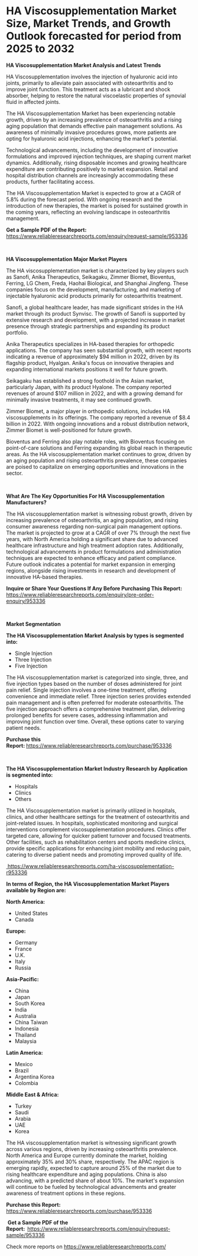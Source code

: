 <p><h1>HA Viscosupplementation Market Size, Market Trends, and Growth Outlook forecasted for period from 2025 to 2032</h1></p><p><strong>HA Viscosupplementation Market Analysis and Latest Trends</strong></p>
<p><p>HA Viscosupplementation involves the injection of hyaluronic acid into joints, primarily to alleviate pain associated with osteoarthritis and to improve joint function. This treatment acts as a lubricant and shock absorber, helping to restore the natural viscoelastic properties of synovial fluid in affected joints. </p><p>The HA Viscosupplementation Market has been experiencing notable growth, driven by an increasing prevalence of osteoarthritis and a rising aging population that demands effective pain management solutions. As awareness of minimally invasive procedures grows, more patients are opting for hyaluronic acid injections, enhancing the market's potential. </p><p>Technological advancements, including the development of innovative formulations and improved injection techniques, are shaping current market dynamics. Additionally, rising disposable incomes and growing healthcare expenditure are contributing positively to market expansion. Retail and hospital distribution channels are increasingly accommodating these products, further facilitating access. </p><p>The HA Viscosupplementation Market is expected to grow at a CAGR of 5.8% during the forecast period. With ongoing research and the introduction of new therapies, the market is poised for sustained growth in the coming years, reflecting an evolving landscape in osteoarthritis management.</p></p>
<p><strong>Get a Sample PDF of the Report:&nbsp;</strong> <a href="https://www.reliableresearchreports.com/enquiry/request-sample/953336?utm_campaign=3265&utm_medium=2&utm_source=Github&utm_content=ia&utm_term=08032025&utm_id=ha-viscosupplementation">https://www.reliableresearchreports.com/enquiry/request-sample/953336</a></p>
<p>&nbsp;</p>
<p><strong>HA Viscosupplementation Major Market Players</strong></p>
<p><p>The HA viscosupplementation market is characterized by key players such as Sanofi, Anika Therapeutics, Seikagaku, Zimmer Biomet, Bioventus, Ferring, LG Chem, Freda, Haohai Biological, and Shanghai Jingfeng. These companies focus on the development, manufacturing, and marketing of injectable hyaluronic acid products primarily for osteoarthritis treatment.</p><p>Sanofi, a global healthcare leader, has made significant strides in the HA market through its product Synvisc. The growth of Sanofi is supported by extensive research and development, with a projected increase in market presence through strategic partnerships and expanding its product portfolio.</p><p>Anika Therapeutics specializes in HA-based therapies for orthopedic applications. The company has seen substantial growth, with recent reports indicating a revenue of approximately $94 million in 2022, driven by its flagship product, Hyalgan. Anika's focus on innovative therapies and expanding international markets positions it well for future growth.</p><p>Seikagaku has established a strong foothold in the Asian market, particularly Japan, with its product Hyalone. The company reported revenues of around $107 million in 2022, and with a growing demand for minimally invasive treatments, it may see continued growth.</p><p>Zimmer Biomet, a major player in orthopedic solutions, includes HA viscosupplements in its offerings. The company reported a revenue of $8.4 billion in 2022. With ongoing innovations and a robust distribution network, Zimmer Biomet is well-positioned for future growth.</p><p>Bioventus and Ferring also play notable roles, with Bioventus focusing on point-of-care solutions and Ferring expanding its global reach in therapeutic areas. As the HA viscosupplementation market continues to grow, driven by an aging population and rising osteoarthritis prevalence, these companies are poised to capitalize on emerging opportunities and innovations in the sector.</p></p>
<p>&nbsp;</p>
<p><strong>What Are The Key Opportunities For HA Viscosupplementation Manufacturers?</strong></p>
<p><p>The HA viscosupplementation market is witnessing robust growth, driven by increasing prevalence of osteoarthritis, an aging population, and rising consumer awareness regarding non-surgical pain management options. The market is projected to grow at a CAGR of over 7% through the next five years, with North America holding a significant share due to advanced healthcare infrastructure and high treatment adoption rates. Additionally, technological advancements in product formulations and administration techniques are expected to enhance efficacy and patient compliance. Future outlook indicates a potential for market expansion in emerging regions, alongside rising investments in research and development of innovative HA-based therapies.</p></p>
<p><strong>Inquire or Share Your Questions If Any Before Purchasing This Report:</strong> <a href="https://www.reliableresearchreports.com/enquiry/pre-order-enquiry/953336?utm_campaign=3265&utm_medium=2&utm_source=Github&utm_content=ia&utm_term=08032025&utm_id=ha-viscosupplementation">https://www.reliableresearchreports.com/enquiry/pre-order-enquiry/953336</a></p>
<p>&nbsp;</p>
<p><strong>Market Segmentation</strong></p>
<p><strong>The HA Viscosupplementation Market Analysis by types is segmented into:</strong></p>
<p><ul><li>Single Injection</li><li>Three Injection</li><li>Five Injection</li></ul></p>
<p><p>The HA viscosupplementation market is categorized into single, three, and five injection types based on the number of doses administered for joint pain relief. Single injection involves a one-time treatment, offering convenience and immediate relief. Three injection series provides extended pain management and is often preferred for moderate osteoarthritis. The five injection approach offers a comprehensive treatment plan, delivering prolonged benefits for severe cases, addressing inflammation and improving joint function over time. Overall, these options cater to varying patient needs.</p></p>
<p><strong>Purchase this Report:&nbsp;</strong><a href="https://www.reliableresearchreports.com/purchase/953336?utm_campaign=3265&utm_medium=2&utm_source=Github&utm_content=ia&utm_term=08032025&utm_id=ha-viscosupplementation">https://www.reliableresearchreports.com/purchase/953336</a></p>
<p>&nbsp;</p>
<p><strong>The HA Viscosupplementation Market Industry Research by Application is segmented into:</strong></p>
<p><ul><li>Hospitals</li><li>Clinics</li><li>Others</li></ul></p>
<p><p>The HA Viscosupplementation market is primarily utilized in hospitals, clinics, and other healthcare settings for the treatment of osteoarthritis and joint-related issues. In hospitals, sophisticated monitoring and surgical interventions complement viscosupplementation procedures. Clinics offer targeted care, allowing for quicker patient turnover and focused treatments. Other facilities, such as rehabilitation centers and sports medicine clinics, provide specific applications for enhancing joint mobility and reducing pain, catering to diverse patient needs and promoting improved quality of life.</p></p>
<p><a href="https://www.reliableresearchreports.com/ha-viscosupplementation-r953336?utm_campaign=3265&utm_medium=2&utm_source=Github&utm_content=ia&utm_term=08032025&utm_id=ha-viscosupplementation">&nbsp;https://www.reliableresearchreports.com/ha-viscosupplementation-r953336</a></p>
<p><strong>In terms of Region, the HA Viscosupplementation Market Players available by Region are:</strong></p>
<p>
    <p> <strong> North America: </strong>
        <ul>
            <li>United States</li>
            <li>Canada</li>
        </ul>
        </p> 
    <p> <strong> Europe: </strong>
        <ul>
            <li>Germany</li>
            <li>France</li>
            <li>U.K.</li>
            <li>Italy</li>
            <li>Russia</li>
        </ul>
        </p> 
    <p> <strong> Asia-Pacific: </strong>
        <ul>
            <li>China</li>
            <li>Japan</li>
            <li>South Korea</li>
            <li>India</li>
            <li>Australia</li>
            <li>China Taiwan</li>
            <li>Indonesia</li>
            <li>Thailand</li>
            <li>Malaysia</li>
        </ul>
        </p> 
    <p> <strong> Latin America: </strong>
        <ul>
            <li>Mexico</li>
            <li>Brazil</li>
            <li>Argentina Korea</li>
            <li>Colombia</li>
        </ul>
        </p> 
    <p> <strong> Middle East & Africa: </strong>
        <ul>
            <li>Turkey</li>
            <li>Saudi</li>
            <li>Arabia</li>
            <li>UAE</li>
            <li>Korea</li>
        </ul>
    </p>
    </p>
<p><p>The HA viscosupplementation market is witnessing significant growth across various regions, driven by increasing osteoarthritis prevalence. North America and Europe currently dominate the market, holding approximately 35% and 30% share, respectively. The APAC region is emerging rapidly, expected to capture around 25% of the market due to rising healthcare expenditure and aging populations. China is also advancing, with a predicted share of about 10%. The market's expansion will continue to be fueled by technological advancements and greater awareness of treatment options in these regions.</p></p>
<p><strong>Purchase this Report: </strong><a href="https://www.reliableresearchreports.com/purchase/953336?utm_campaign=3265&utm_medium=2&utm_source=Github&utm_content=ia&utm_term=08032025&utm_id=ha-viscosupplementation">https://www.reliableresearchreports.com/purchase/953336</a></p>
<p>&nbsp;<strong>Get a Sample PDF of the Report:&nbsp;&nbsp;</strong><a href="https://www.reliableresearchreports.com/enquiry/request-sample/953336?utm_campaign=3265&utm_medium=2&utm_source=Github&utm_content=ia&utm_term=08032025&utm_id=ha-viscosupplementation">https://www.reliableresearchreports.com/enquiry/request-sample/953336</a></p>
<p><strong></strong></p>
<p>Check more reports on <a href="https://www.reliableresearchreports.com/?utm_campaign=3265&utm_medium=2&utm_source=Github&utm_content=ia&utm_term=08032025&utm_id=ha-viscosupplementation">https://www.reliableresearchreports.com/</a></p>